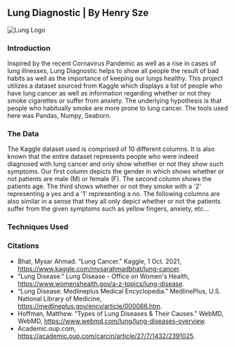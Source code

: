 ## Lung Diagnostic | By Henry Sze

![Lung Logo](https://nddmed.com/_Resources/Persistent/999d87c888206d2cdba2532539367ce3646670b2/lunghealthmatters_100-2508x1410-800x450.jpg)

### Introduction
Inspired by the recent Cornavirus Pandemic as well as a rise in cases of lung illnesses, Lung Diagnostic helps to show all people the result of bad habits as well as the importance of keeping our lungs healthy. This project utilizes a dataset sourced from Kaggle which displays a list of people who have lung cancer as well as information regarding whether or not they smoke cigarettes or suffer from anxiety. The underlying hypothesis is that people who habitually smoke are more prone to lung cancer. The tools used here was Pandas, Numpy, Seaborn.

  
### The Data
The Kaggle dataset used is comprised of 10 different columns. It is also known that the entire dataset represents people who were indeed diagnosed with lung cancer and only show whether or not they show such symptoms. Our first column depicts the gender in which shows whether or not patients are male (M) or female (F). The second column shows the patients age. The third shows whether or not they smoke with a '2' representing a yes and a '1' representing a no. The following columns are also similar in a sense that they all only depict whether or not the patients suffer from the given symptoms such as yellow fingers, anxiety, etc...
  
### Techniques Used
  
  
### Citations
- Bhat, Mysar Ahmad. “Lung Cancer.” Kaggle, 1 Oct. 2021, https://www.kaggle.com/mysarahmadbhat/lung-cancer. 
- “Lung Disease.” Lung Disease - Office on Women's Health, https://www.womenshealth.gov/a-z-topics/lung-disease. 
- “Lung Disease: Medlineplus Medical Encyclopedia.” MedlinePlus, U.S. National Library of Medicine, https://medlineplus.gov/ency/article/000066.htm. 
- Hoffman, Matthew. “Types of Lung Diseases &amp; Their Causes.” WebMD, WebMD, https://www.webmd.com/lung/lung-diseases-overview. 
- Academic.oup.com, https://academic.oup.com/carcin/article/27/7/1432/2391025. 
